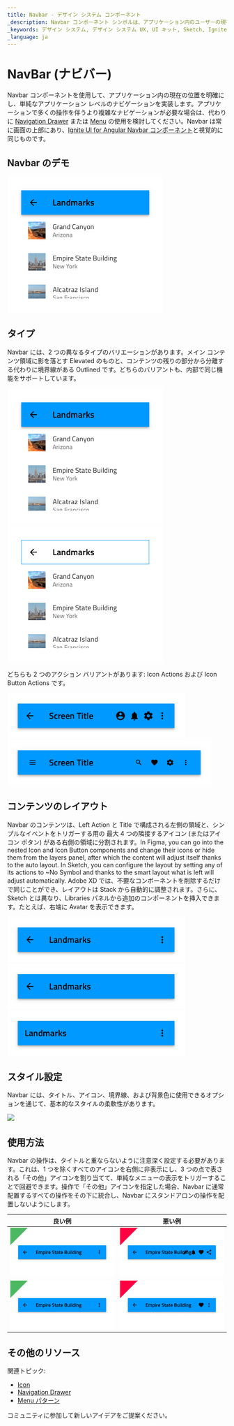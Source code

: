 ```yaml
---
title: Navbar - デザイン システム コンポーネント
_description: Navbar コンポーネント シンボルは、アプリケーション内のユーザーの現在の位置を通知してシンプルなナビゲーション メカニズムを提供します。
_keywords: デザイン システム, デザイン システム UX, UI キット, Sketch, Ignite UI for Angular, Sketch to Angular, Angular, Angular デザイン システム, Sketch からコードをエクスポート, Angular 用のデザイン キット, Sketch HTML, Sketch to HTML, Sketch UI キット, Figma, Figma to Angular, Figma からコードをエクスポート, Figma HTML, Figma to HTML, Figma UI キット
_language: ja
---
```


# NavBar (ナビバー)

Navbar コンポーネントを使用して、アプリケーション内の現在の位置を明確にし、単純なアプリケーション レベルのナビゲーションを実装します。アプリケーションで多くの操作を伴うより複雑なナビゲーションが必要な場合は、代わりに [Navigation Drawer](nav-drawer.md) または [Menu](../patterns/menu.md) の使用を検討してください。Navbar は常に画面の上部にあり、[Ignite UI for Angular Navbar コンポーネント](https://jp.infragistics.com/products/ignite-ui-angular/angular/components/navbar.html)と視覚的に同じものです。

## Navbar のデモ

<img class="responsive-img" src="../images/navbar_demo.png" srcset="../images/navbar_demo@2x.png 2x" />

## タイプ

Navbar には、2 つの異なるタイプのバリエーションがあります。メイン コンテンツ領域に影を落とす Elevated のものと、コンテンツの残りの部分から分離する代わりに境界線がある Outlined です。どちらのバリアントも、内部で同じ機能をサポートしています。

<img class="responsive-img" src="../images/navbar_elevated.png" srcset="../images/navbar_elevated@2x.png 2x" />
<img class="responsive-img" src="../images/navbar_outlined.png" srcset="../images/navbar_outlined@2x.png 2x" />

どちらも 2 つのアクション バリアントがあります: Icon Actions および Icon Button Actions です。

<img class="responsive-img" src="../images/navbar_icon.png" srcset="../images/navbar_icon@2x.png 2x" />
<img class="responsive-img" src="../images/navbar_iconbutton.png" srcset="../images/navbar_iconbutton@2x.png 2x" />

## コンテンツのレイアウト

Navbar のコンテンツは、Left Action と Title で構成される左側の領域と、シンプルなイベントをトリガーする用の 最大 4 つの隣接するアイコン (またはアイコン ボタン) がある右側の領域に分割されます。In Figma, you can go into the nested Icon and Icon Button components and change their icons or hide them from the layers panel, after which the content will adjust itself thanks to the auto layout. In Sketch, you can configure the layout by setting any of its actions to ~No Symbol and thanks to the smart layout what is left will adjust automatically. Adobe XD では、不要なコンポーネントを削除するだけで同じことができ、レイアウトは Stack から自動的に調整されます。さらに、Sketch とは異なり、Libraries パネルから追加のコンポーネントを挿入できます。たとえば、右端に Avatar を表示できます。

<img class="responsive-img" src="../images/navbar_left&right.png" srcset="../images/navbar_left&right@2x.png 2x" />
<img class="responsive-img" src="../images/navbar_noright.png" srcset="../images/navbar_noright@2x.png 2x" />
<img class="responsive-img" src="../images/navbar_noleft.png" srcset="../images/navbar_noleft@2x.png 2x" />

## スタイル設定

Navbar には、タイトル、アイコン、境界線、および背景色に使用できるオプションを通じて、基本的なスタイルの柔軟性があります。

<img class="responsive-img" src="../images/navbar_styling.png" srcset="../images/navbar_styling@2x.png 2x" />

## 使用方法

Navbar の操作は、タイトルと重ならないように注意深く設定する必要があります。これは、1 つを除くすべてのアイコンを右側に非表示にし、3 つの点で表される「その他」アイコンを割り当てて、単純なメニューの表示をトリガーすることで回避できます。操作で「その他」アイコンを指定した場合、Navbar に通常配置するすべての操作をその下に統合し、Navbar にスタンドアロンの操作を配置しないようにします。

| 良い例                                                                             |悪い例                                                                              |
| ------------------------------------------------------------------------------ | ---------------------------------------------------------------------------------- |
| <img class="responsive-img" src="../images/navbar_do1.png" srcset="../images/navbar_do1@2x.png 2x" />|<img class="responsive-img" src="../images/navbar_dont1.png" srcset="../images/navbar_dont1@2x.png 2x" /> |
| <img class="responsive-img" src="../images/navbar_do2.png" srcset="../images/navbar_do2@2x.png 2x" />|<img class="responsive-img" src="../images/navbar_dont2.png" srcset="../images/navbar_dont2@2x.png 2x" /> |

## その他のリソース

関連トピック:

- [Icon](icon.md)
- [Navigation Drawer](nav-drawer.md)
- [Menu パターン](../patterns/menu.md)
  <div class="divider--half"></div>

コミュニティに参加して新しいアイデアをご提案ください。
